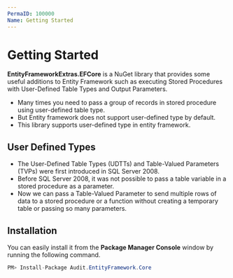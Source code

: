```yaml
---
PermaID: 100000
Name: Getting Started
---
```


# Getting Started

**EntityFrameworkExtras.EFCore** is a NuGet library that provides some useful additions to Entity Framework such as executing Stored Procedures with User-Defined Table Types and Output Parameters.

 - Many times you need to pass a group of records in stored procedure using user-defined table type. 
 - But Entity framework does not support user-defined type by default. 
 - This library supports user-defined type in entity framework.

## User Defined Types

 - The User-Defined Table Types (UDTTs) and Table-Valued Parameters (TVPs) were first introduced in SQL Server 2008.
 - Before SQL Server 2008, it was not possible to pass a table variable in a stored procedure as a parameter.
 - Now we can pass a Table-Valued Parameter to send multiple rows of data to a stored procedure or a function without creating a temporary table or passing so many parameters.

## Installation

You can easily install it from the **Package Manager Console** window by running the following command.

```csharp
PM> Install-Package Audit.EntityFramework.Core
```
